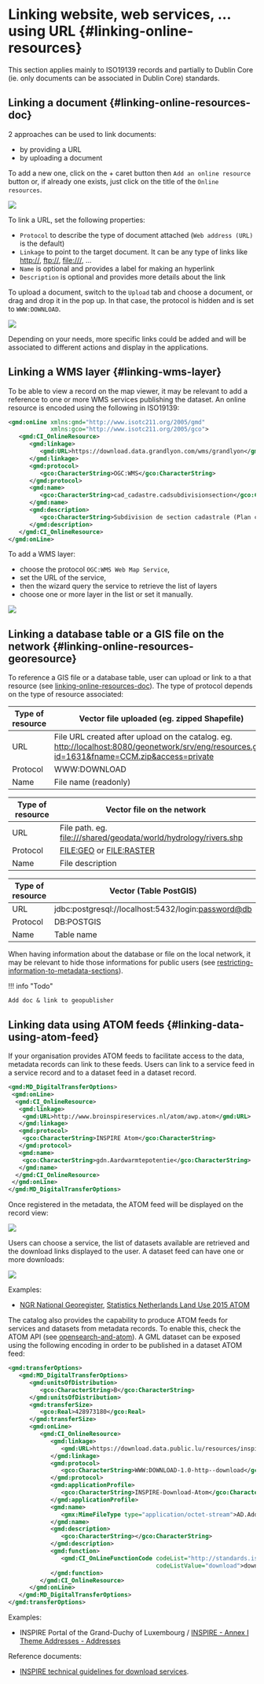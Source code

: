 # Linking website, web services, \... using URL {#linking-online-resources}

This section applies mainly to ISO19139 records and partially to Dublin Core (ie. only documents can be associated in Dublin Core) standards.

## Linking a document {#linking-online-resources-doc}

2 approaches can be used to link documents:

-   by providing a URL
-   by uploading a document

To add a new one, click on the + caret button then `Add an online resource` button or, if already one exists, just click on the title of the `Online resources`.

![](img/addonlinesrc.png)

To link a URL, set the following properties:

-   `Protocol` to describe the type of document attached (`Web address (URL)` is the default)
-   `Linkage` to point to the target document. It can be any type of links like <http://>, <ftp://>, <file:///>, \...
-   `Name` is optional and provides a label for making an hyperlink
-   `Description` is optional and provides more details about the link

To upload a document, switch to the `Upload` tab and choose a document, or drag and drop it in the pop up. In that case, the protocol is hidden and is set to `WWW:DOWNLOAD`.

![](img/addonlinesrcup.png)

Depending on your needs, more specific links could be added and will be associated to different actions and display in the applications.

## Linking a WMS layer {#linking-wms-layer}

To be able to view a record on the map viewer, it may be relevant to add a reference to one or more WMS services publishing the dataset. An online resource is encoded using the following in ISO19139:

``` xml
<gmd:onLine xmlns:gmd="http://www.isotc211.org/2005/gmd"
            xmlns:gco="http://www.isotc211.org/2005/gco">
   <gmd:CI_OnlineResource>
      <gmd:linkage>
         <gmd:URL>https://download.data.grandlyon.com/wms/grandlyon</gmd:URL>
      </gmd:linkage>
      <gmd:protocol>
         <gco:CharacterString>OGC:WMS</gco:CharacterString>
      </gmd:protocol>
      <gmd:name>
         <gco:CharacterString>cad_cadastre.cadsubdivisionsection</gco:CharacterString>
      </gmd:name>
      <gmd:description>
         <gco:CharacterString>Subdivision de section cadastrale (Plan cadastral informatisé du Grand Lyon)(OGC:WMS)</gco:CharacterString>
      </gmd:description>
   </gmd:CI_OnlineResource>
</gmd:onLine>
```

To add a WMS layer:

-   choose the protocol `OGC:WMS Web Map Service`,
-   set the URL of the service,
-   then the wizard query the service to retrieve the list of layers
-   choose one or more layer in the list or set it manually.

![](img/addonlinesrcwms.png)

## Linking a database table or a GIS file on the network {#linking-online-resources-georesource}

To reference a GIS file or a database table, user can upload or link to a that resource (see [linking-online-resources-doc](linking-online-resources-doc.md)). The type of protocol depends on the type of resource associated:

| Type of resource | Vector file uploaded (eg. zipped Shapefile)                                                                                                     |
|------------------|-------------------------------------------------------------------------------------------------------------------------------------------------|
| URL              | File URL created after upload on the catalog. eg. <http://localhost:8080/geonetwork/srv/eng/resources.get?id=1631&fname=CCM.zip&access=private> |
| Protocol         | WWW:DOWNLOAD                                                                                                                                    |
| Name             | File name (readonly)                                                                                                                            |

| Type of resource | Vector file on the network                                         |
|------------------|--------------------------------------------------------------------|
| URL              | File path. eg. <file:///shared/geodata/world/hydrology/rivers.shp> |
| Protocol         | <FILE:GEO> or <FILE:RASTER>                                        |
| Name             | File description                                                   |

| Type of resource | Vector (Table PostGIS)                               |
|------------------|------------------------------------------------------|
| URL              | jdbc:postgresql://localhost:5432/login:<password@db> |
| Protocol         | DB:POSTGIS                                           |
| Name             | Table name                                           |

When having information about the database or file on the local network, it may be relevant to hide those informations for public users (see [restricting-information-to-metadata-sections](restricting-information-to-metadata-sections.md)).

!!! info "Todo"

    Add doc & link to geopublisher


## Linking data using ATOM feeds {#linking-data-using-atom-feed}

If your organisation provides ATOM feeds to facilitate access to the data, metadata records can link to these feeds. Users can link to a service feed in a service record and to a dataset feed in a dataset record.

``` xml
<gmd:MD_DigitalTransferOptions>
 <gmd:onLine>
  <gmd:CI_OnlineResource>
   <gmd:linkage>
    <gmd:URL>http://www.broinspireservices.nl/atom/awp.atom</gmd:URL>
   </gmd:linkage>
   <gmd:protocol>
    <gco:CharacterString>INSPIRE Atom</gco:CharacterString>
   </gmd:protocol>
   <gmd:name>
    <gco:CharacterString>gdn.Aardwarmtepotentie</gco:CharacterString>
   </gmd:name>
  </gmd:CI_OnlineResource>
 </gmd:onLine>
</gmd:MD_DigitalTransferOptions>
```

Once registered in the metadata, the ATOM feed will be displayed on the record view:

![](img/atom-choose-feed.png)

Users can choose a service, the list of datasets available are retrieved and the download links displayed to the user. A dataset feed can have one or more downloads:

![](img/atom-choose-dataset.png)

Examples:

-   [NGR National Georegister](https://www.nationaalgeoregister.nl/geonetwork/srv/dut/catalog.search#/search?any=atom&fast=index), [Statistics Netherlands Land Use 2015 ATOM](https://www.nationaalgeoregister.nl/geonetwork/srv/dut/catalog.search#/metadata/a657f732-e1b3-4638-9933-67cab10d9081)

The catalog also provides the capability to produce ATOM feeds for services and datasets from metadata records. To enable this, check the ATOM API (see [opensearch-and-atom](opensearch-and-atom.md)). A GML dataset can be exposed using the following encoding in order to be published in a dataset ATOM feed:

``` xml
<gmd:transferOptions>
   <gmd:MD_DigitalTransferOptions>
      <gmd:unitsOfDistribution>
         <gco:CharacterString>B</gco:CharacterString>
      </gmd:unitsOfDistribution>
      <gmd:transferSize>
         <gco:Real>428973180</gco:Real>
      </gmd:transferSize>
      <gmd:onLine>
         <gmd:CI_OnlineResource>
            <gmd:linkage>
               <gmd:URL>https://download.data.public.lu/resources/inspire-annex-i-theme-addresses-addresses/20191118-115245/ad.address.gml</gmd:URL>
            </gmd:linkage>
            <gmd:protocol>
               <gco:CharacterString>WWW:DOWNLOAD-1.0-http--download</gco:CharacterString>
            </gmd:protocol>
            <gmd:applicationProfile>
               <gco:CharacterString>INSPIRE-Download-Atom</gco:CharacterString>
            </gmd:applicationProfile>
            <gmd:name>
               <gmx:MimeFileType type="application/octet-stream">AD.Address.gml</gmx:MimeFileType>
            </gmd:name>
            <gmd:description>
               <gco:CharacterString></gco:CharacterString>
            </gmd:description>
            <gmd:function>
               <gmd:CI_OnLineFunctionCode codeList="http://standards.iso.org/ittf/PubliclyAvailableStandards/ISO_19139_Schemas/resources/codelist/ML_gmxCodelists.xml#CI_OnLineFunctionCode"
                                          codeListValue="download">download</gmd:CI_OnLineFunctionCode>
            </gmd:function>
         </gmd:CI_OnlineResource>
      </gmd:onLine>
   </gmd:MD_DigitalTransferOptions>
</gmd:transferOptions>
```

Examples:

-   INSPIRE Portal of the Grand-Duchy of Luxembourg / [INSPIRE - Annex I Theme Addresses - Addresses](https://catalog.inspire.geoportail.lu/geonetwork/srv/fre/catalog.search#/metadata/F22B07FC-E961-4985-BB75-6A1548319C8A)

Reference documents:

-   [INSPIRE technical guidelines for download services](http://inspire.ec.europa.eu/documents/technical-guidance-implementation-inspire-download-services).
